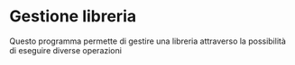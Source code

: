 # Gestione libreria
Questo programma permette di gestire una libreria attraverso la possibilità di eseguire diverse operazioni
